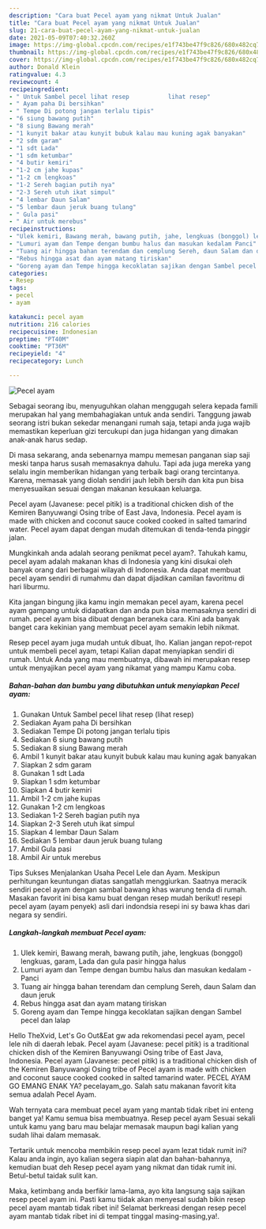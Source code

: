 ```yaml
---
description: "Cara buat Pecel ayam yang nikmat Untuk Jualan"
title: "Cara buat Pecel ayam yang nikmat Untuk Jualan"
slug: 21-cara-buat-pecel-ayam-yang-nikmat-untuk-jualan
date: 2021-05-09T07:40:32.260Z
image: https://img-global.cpcdn.com/recipes/e1f743be47f9c826/680x482cq70/pecel-ayam-foto-resep-utama.jpg
thumbnail: https://img-global.cpcdn.com/recipes/e1f743be47f9c826/680x482cq70/pecel-ayam-foto-resep-utama.jpg
cover: https://img-global.cpcdn.com/recipes/e1f743be47f9c826/680x482cq70/pecel-ayam-foto-resep-utama.jpg
author: Donald Klein
ratingvalue: 4.3
reviewcount: 4
recipeingredient:
- " Untuk Sambel pecel lihat resep           lihat resep"
- " Ayam paha Di bersihkan"
- " Tempe Di potong jangan terlalu tipis"
- "6 siung bawang putih"
- "8 siung Bawang merah"
- "1 kunyit bakar atau kunyit bubuk kalau mau kuning agak banyakan"
- "2 sdm garam"
- "1 sdt Lada"
- "1 sdm ketumbar"
- "4 butir kemiri"
- "1-2 cm jahe kupas"
- "1-2 cm lengkoas"
- "1-2 Sereh bagian putih nya"
- "2-3 Sereh utuh ikat simpul"
- "4 lembar Daun Salam"
- "5 lembar daun jeruk buang tulang"
- " Gula pasi"
- " Air untuk merebus"
recipeinstructions:
- "Ulek kemiri, Bawang merah, bawang putih, jahe, lengkuas (bonggol) lengkuas, garam, Lada dan gula pasir hingga halus"
- "Lumuri ayam dan Tempe dengan bumbu halus dan masukan kedalam Panci"
- "Tuang air hingga bahan terendam dan cemplung Sereh, daun Salam dan daun jeruk"
- "Rebus hingga asat dan ayam matang tiriskan"
- "Goreng ayam dan Tempe hingga kecoklatan sajikan dengan Sambel pecel dan lalap"
categories:
- Resep
tags:
- pecel
- ayam

katakunci: pecel ayam 
nutrition: 216 calories
recipecuisine: Indonesian
preptime: "PT40M"
cooktime: "PT36M"
recipeyield: "4"
recipecategory: Lunch

---
```



![Pecel ayam](https://img-global.cpcdn.com/recipes/e1f743be47f9c826/680x482cq70/pecel-ayam-foto-resep-utama.jpg)

Sebagai seorang ibu, menyuguhkan olahan menggugah selera kepada famili merupakan hal yang membahagiakan untuk anda sendiri. Tanggung jawab seorang istri bukan sekedar menangani rumah saja, tetapi anda juga wajib memastikan keperluan gizi tercukupi dan juga hidangan yang dimakan anak-anak harus sedap.

Di masa  sekarang, anda sebenarnya mampu memesan panganan siap saji meski tanpa harus susah memasaknya dahulu. Tapi ada juga mereka yang selalu ingin memberikan hidangan yang terbaik bagi orang tercintanya. Karena, memasak yang diolah sendiri jauh lebih bersih dan kita pun bisa menyesuaikan sesuai dengan makanan kesukaan keluarga. 

Pecel ayam (Javanese: pecel pitik) is a traditional chicken dish of the Kemiren Banyuwangi Osing tribe of East Java, Indonesia. Pecel ayam is made with chicken and coconut sauce cooked cooked in salted tamarind water. Pecel ayam dapat dengan mudah ditemukan di tenda-tenda pinggir jalan.

Mungkinkah anda adalah seorang penikmat pecel ayam?. Tahukah kamu, pecel ayam adalah makanan khas di Indonesia yang kini disukai oleh banyak orang dari berbagai wilayah di Indonesia. Anda dapat membuat pecel ayam sendiri di rumahmu dan dapat dijadikan camilan favoritmu di hari liburmu.

Kita jangan bingung jika kamu ingin memakan pecel ayam, karena pecel ayam gampang untuk didapatkan dan anda pun bisa memasaknya sendiri di rumah. pecel ayam bisa dibuat dengan beraneka cara. Kini ada banyak banget cara kekinian yang membuat pecel ayam semakin lebih nikmat.

Resep pecel ayam juga mudah untuk dibuat, lho. Kalian jangan repot-repot untuk membeli pecel ayam, tetapi Kalian dapat menyiapkan sendiri di rumah. Untuk Anda yang mau membuatnya, dibawah ini merupakan resep untuk menyajikan pecel ayam yang nikamat yang mampu Kamu coba.

<!--inarticleads1-->

##### Bahan-bahan dan bumbu yang dibutuhkan untuk menyiapkan Pecel ayam:

1. Gunakan  Untuk Sambel pecel lihat resep           (lihat resep)
1. Sediakan  Ayam paha Di bersihkan
1. Sediakan  Tempe Di potong jangan terlalu tipis
1. Sediakan 6 siung bawang putih
1. Sediakan 8 siung Bawang merah
1. Ambil 1 kunyit bakar atau kunyit bubuk kalau mau kuning agak banyakan
1. Siapkan 2 sdm garam
1. Gunakan 1 sdt Lada
1. Siapkan 1 sdm ketumbar
1. Siapkan 4 butir kemiri
1. Ambil 1-2 cm jahe kupas
1. Gunakan 1-2 cm lengkoas
1. Sediakan 1-2 Sereh bagian putih nya
1. Siapkan 2-3 Sereh utuh ikat simpul
1. Siapkan 4 lembar Daun Salam
1. Sediakan 5 lembar daun jeruk buang tulang
1. Ambil  Gula pasi
1. Ambil  Air untuk merebus


Tips Sukses Menjalankan Usaha Pecel Lele dan Ayam. Meskipun perhitungan keuntungan diatas sangatlah menggiurkan. Saatnya meracik sendiri pecel ayam dengan sambal bawang khas warung tenda di rumah. Masakan favorit ini bisa kamu buat dengan resep mudah berikut! resepi pecel ayam (ayam penyek) asli dari indondsia resepi ini sy bawa khas dari negara sy sendiri. 

<!--inarticleads2-->

##### Langkah-langkah membuat Pecel ayam:

1. Ulek kemiri, Bawang merah, bawang putih, jahe, lengkuas (bonggol) lengkuas, garam, Lada dan gula pasir hingga halus
1. Lumuri ayam dan Tempe dengan bumbu halus dan masukan kedalam - Panci
1. Tuang air hingga bahan terendam dan cemplung Sereh, daun Salam dan daun jeruk
1. Rebus hingga asat dan ayam matang tiriskan
1. Goreng ayam dan Tempe hingga kecoklatan sajikan dengan Sambel pecel dan lalap


Hello TheXvid, Let&#39;s Go Out&amp;Eat gw ada rekomendasi pecel ayam, pecel lele nih di daerah lebak. Pecel ayam (Javanese: pecel pitik) is a traditional chicken dish of the Kemiren Banyuwangi Osing tribe of East Java, Indonesia. Pecel ayam (Javanese: pecel pitik) is a traditional chicken dish of the Kemiren Banyuwangi Osing tribe of Pecel ayam is made with chicken and coconut sauce cooked cooked in salted tamarind water. PECEL AYAM GO EMANG ENAK YA? pecelayam_go. Salah satu makanan favorit kita semua adalah Pecel Ayam. 

Wah ternyata cara membuat pecel ayam yang mantab tidak ribet ini enteng banget ya! Kamu semua bisa membuatnya. Resep pecel ayam Sesuai sekali untuk kamu yang baru mau belajar memasak maupun bagi kalian yang sudah lihai dalam memasak.

Tertarik untuk mencoba membikin resep pecel ayam lezat tidak rumit ini? Kalau anda ingin, ayo kalian segera siapin alat dan bahan-bahannya, kemudian buat deh Resep pecel ayam yang nikmat dan tidak rumit ini. Betul-betul taidak sulit kan. 

Maka, ketimbang anda berfikir lama-lama, ayo kita langsung saja sajikan resep pecel ayam ini. Pasti kamu tiidak akan menyesal sudah bikin resep pecel ayam mantab tidak ribet ini! Selamat berkreasi dengan resep pecel ayam mantab tidak ribet ini di tempat tinggal masing-masing,ya!.

